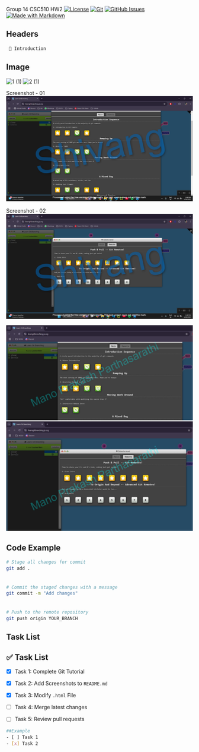 Group 14 CSC510 HW2
[![License](https://img.shields.io/github/license/username/repository)](https://github.com/username/repository/blob/main/LICENSE)
[![Git](https://img.shields.io/badge/Version-Control--Git-orange?logo=git&logoColor=white)](https://git-scm.com/)
[![GitHub Issues](https://img.shields.io/github/issues/username/repository)](https://github.com/username/repository/issues)
[![Made with Markdown](https://img.shields.io/badge/Made%20with-Markdown-1f425f.svg)](https://www.markdownguide.org/)

## Headers
```md
 📝 Introduction
```

##  Image

![1 (1)](https://github.com/user-attachments/assets/52fbe1c4-3538-4b7b-8e28-93da93a69765)
![2 (1)](https://github.com/user-attachments/assets/d7909d52-174e-4b99-b4a2-d69c182bfe9a)

Screenshot - 01
![Main Level](/Main%20Level%20-%20Watermark.png)

Screenshot - 02
![Remote Level](/Remote%20Level%20-%20Watermark.png)

![Screenshot 1](./git-tutorial-screenshot-1-wm.jpg)
![Screenshot 2](./git-tutorial-screenshot-2-wm.jpg)

## Code Example


```sh
# Stage all changes for commit
git add .


# Commit the staged changes with a message
git commit -m "Add changes"


# Push to the remote repository
git push origin YOUR_BRANCH
```


## Task List


## ✅ Task List  


- [x] Task 1: Complete Git Tutorial 
- [x] Task 2: Add Screenshots to `README.md`  
- [x] Task 3: Modify `.html` File  
- [ ] Task 4: Merge latest changes  
- [ ] Task 5: Review pull requests 


```sh
##Example
- [ ] Task 1
- [x] Task 2
```
